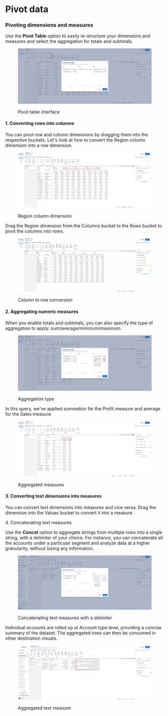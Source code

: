 # Pivot data

### Pivoting dimensions and measures

Use the **Pivot Table** option to easily re-structure your dimensions and measures and select the aggregation for totals and subtotals.

<figure><img src="../../.gitbook/assets/2024-12-23_08h54_18.png" alt=""><figcaption><p>Pivot table interface</p></figcaption></figure>

#### 1. Converting rows into columns

You can pivot row and column dimensions by dragging them into the respective buckets. Let's look at how to convert the Region column dimension into a row dimension.

<figure><img src="../../.gitbook/assets/2024-12-23_08h57_48.png" alt=""><figcaption><p>Region column dimension</p></figcaption></figure>

Drag the Region dimension from the Columns bucket to the Rows bucket to pivot the columns into rows.

<figure><img src="../../.gitbook/assets/Untitled Project (7).gif" alt=""><figcaption><p>Column to row conversion</p></figcaption></figure>

#### 2. Aggregating numeric measures

When you enable totals and subtotals, you can also specify the type of aggregation to apply: sum/average/minimum/maximum.

<figure><img src="../../.gitbook/assets/2024-12-23_09h10_25.png" alt=""><figcaption><p>Aggregation type</p></figcaption></figure>

In this query, we've applied summation for the Profit measure and average for the Sales measure.

<figure><img src="../../.gitbook/assets/2024-12-23_09h12_56.png" alt=""><figcaption><p>Aggregated measures</p></figcaption></figure>

#### 3. Converting text dimensions into measures

You can convert text dimensions into measures and vice versa. Drag the dimension into the Values bucket to convert it into a measure.

4\. Concatenating text measures

Use the **Concat** option to aggregate strings from multiple rows into a single string, with a delimiter of your choice. For instance, you can concatenate all the accounts under a particular segment and analyze data at a higher granularity, without losing any information.

<figure><img src="../../.gitbook/assets/2024-12-23_10h33_12.png" alt=""><figcaption><p>Concatenating text measures with a delimiter</p></figcaption></figure>

Individual accounts are rolled up at Account type level, providing a concise summary of the dataset. The aggregated rows can then be consumed in other destination visuals.

<figure><img src="../../.gitbook/assets/2024-12-23_10h37_34.png" alt=""><figcaption><p>Aggregated text measure</p></figcaption></figure>
